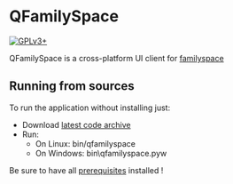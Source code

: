 # QFamilySpace
[![GPLv3+](https://img.shields.io/badge/license-GPLv3%2B-blue.svg)](https://github.com/familyspace/qfamilyspace/blob/master/LICENSE)

QFamilySpace is a cross-platform UI client for [familyspace](https://github.com/familyspace/django)

## Running from sources
To run the application without installing just:

* Download [latest code archive](https://github.com/familyspace/qfamilyspace/archive/test.zip)
* Run:
  * On Linux: bin/qfamilyspace
  * On Windows: bin\qfamilyspace.pyw
 
Be sure to have all [prerequisites](http://github.com/familyspace/qfamilyspace/wiki) installed !